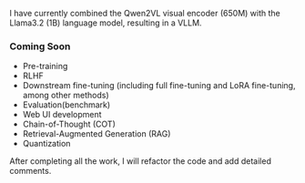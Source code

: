 I have currently combined the Qwen2VL visual encoder (650M) with the Llama3.2 (1B) language model, resulting in a VLLM.
### Coming Soon
- Pre-training
- RLHF
- Downstream fine-tuning (including full fine-tuning and LoRA fine-tuning, among other methods)
- Evaluation(benchmark)
- Web UI development
- Chain-of-Thought (COT)
- Retrieval-Augmented Generation (RAG)
- Quantization

After completing all the work, I will refactor the code and add detailed comments.
